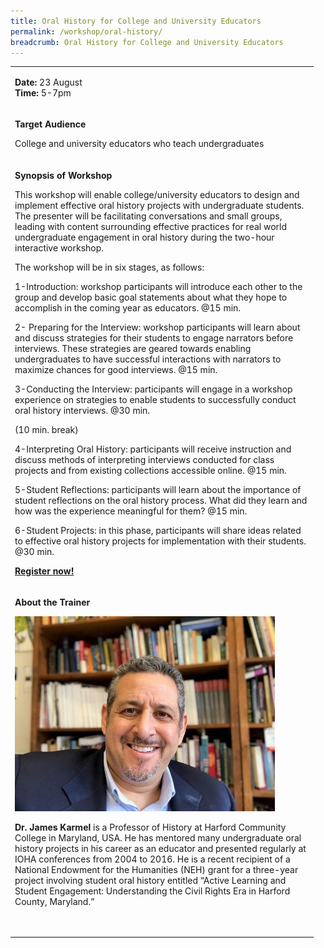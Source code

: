 ```yaml
---
title: Oral History for College and University Educators
permalink: /workshop/oral-history/
breadcrumb: Oral History for College and University Educators
---
```

<table>
<tbody>

<tr>
<td width="471">
<p><strong>Date: </strong>23 August
<br><strong>Time: </strong>5-7pm

<tr>
<td width="471">
<p><strong>Target Audience</strong></p>
<p>College and university educators who teach undergraduates
</td>
</tr>
<tr>
<td width="471">
<p><strong>Synopsis of Workshop</strong></p>
<p>This workshop will enable college/university educators to design and implement effective oral history projects with undergraduate students. The presenter will be facilitating conversations and small groups, leading with content surrounding effective practices for real world undergraduate engagement in oral history during the two-hour interactive workshop.
 
The workshop will be in six stages, as follows:
<p>
1-Introduction: workshop participants will introduce each other to the group and develop basic goal statements about what they hope to accomplish in the coming year as educators. @15 min.
	<p>
2- Preparing for the Interview:  workshop participants will learn about and discuss strategies for their students to engage narrators before interviews.  These strategies are geared towards enabling undergraduates to have successful interactions with narrators to maximize chances for good interviews. @15 min.
<p>
3-Conducting the Interview: participants will engage in a workshop experience on strategies to enable students to successfully conduct oral history interviews. @30 min.   
	
(10 min. break)
	
<p>
4-Interpreting Oral History: participants will receive instruction and discuss methods of interpreting interviews conducted for class projects and from existing collections accessible online. @15 min.
<p>
5-Student Reflections: participants will learn about the importance of student reflections on the oral history process.  What did they learn and how was the experience meaningful for them? @15 min.
	<p>
6-Student Projects: in this phase, participants will share ideas related to effective oral history projects for implementation with their students. @30 min.
	</p>
<p><strong><a href="https://www.nlb.gov.sg/golibrary2/e/ioha2020workshop4">Register now!</a></strong></p>

</tr>
<tr>
<td width="471">
<p><strong>About the Trainer</strong></p>
<img src="/images/jameskarmel.jpg" alt="James Karmel" style="width:416px;" />
<p><strong>Dr. James Karmel</strong> is a Professor of History at Harford Community College in Maryland, USA.  He has mentored many undergraduate oral history projects in his career as an educator and presented regularly at IOHA conferences from 2004 to 2016.  He is a recent recipient of a National Endowment for the Humanities (NEH) grant for a three-year project involving student oral history entitled “Active Learning and Student Engagement: Understanding the Civil Rights Era in Harford County, Maryland.” </p>
<p>&nbsp;</p>
</td>
</tr>